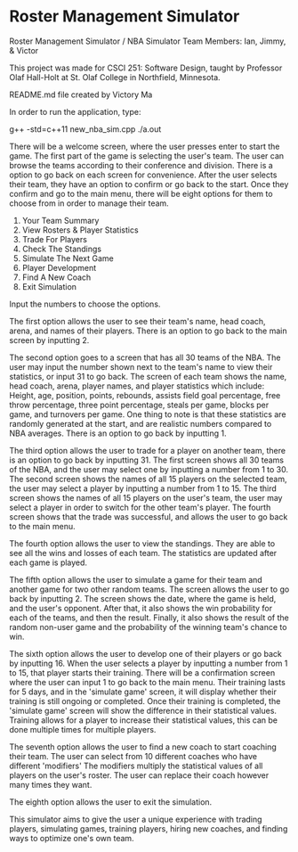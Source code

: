 # Roster Management Simulator

Roster Management Simulator / NBA Simulator
Team Members: Ian, Jimmy, & Victor

This project was made for CSCI 251: Software Design, taught by Professor Olaf Hall-Holt at St. Olaf College in Northfield, Minnesota.

README.md file created by Victory Ma

In order to run the application, type:

g++ -std=c++11 new_nba_sim.cpp 
./a.out

There will be a welcome screen, where the user presses enter to start the game.
The first part of the game is selecting the user's team.
The user can browse the teams according to their conference and division.
There is a option to go back on each screen for convenience.
After the user selects their team, they have an option to confirm or go back to the start.
Once they confirm and go to the main menu, there will be eight options for them to choose from in order to manage their team.

1) Your Team Summary
2) View Rosters & Player Statistics
3) Trade For Players
4) Check The Standings
5) Simulate The Next Game
6) Player Development 
7) Find A New Coach
8) Exit Simulation

Input the numbers to choose the options.

The first option allows the user to see their team's name, head coach, arena, and names of their players.
There is an option to go back to the main screen by inputting 2.

The second option goes to a screen that has all 30 teams of the NBA.
The user may input the number shown next to the team's name to view their statistics, or input 31 to go back.
The screen of each team shows the name, head coach, arena, player names, and player statistics which include:
Height, age, position, points, rebounds, assists field goal percentage, free throw percentage, 
three point percentage, steals per game, blocks per game, and turnovers per game.
One thing to note is that these statistics are randomly generated at the start, and are realistic numbers compared to NBA averages.
There is an option to go back by inputting 1.

The third option allows the user to trade for a player on another team, there is an option to go back by inputting 31.
The first screen shows all 30 teams of the NBA, and the user may select one by inputting a number from 1 to 30.
The second screen shows the names of all 15 players on the selected team, the user may select a player by inputting a number from 1 to 15.
The third screen shows the names of all 15 players on the user's team, the user may select a player in order to switch for the other team's player.
The fourth screen shows that the trade was successful, and allows the user to go back to the main menu.

The fourth option allows the user to view the standings. 
They are able to see all the wins and losses of each team.
The statistics are updated after each game is played.

The fifth option allows the user to simulate a game for their team and another game for two other random teams.
The screen allows the user to go back by inputting 2.
The screen shows the date, where the game is held, and the user's opponent.
After that, it also shows the win probability for each of the teams, and then the result.
Finally, it also shows the result of the random non-user game and the probability of the winning team's chance to win.

The sixth option allows the user to develop one of their players or go back by inputting 16.
When the user selects a player by inputting a number from 1 to 15, that player starts their training.
There will be a confirmation screen where the user can input 1 to go back to the main menu.
Their training lasts for 5 days, and in the 'simulate game' screen, it will display whether their training is still ongoing or completed.
Once their training is completed, the 'simulate game' screen will show the difference in their statistical values.
Training allows for a player to increase their statistical values, this can be done multiple times for multiple players.

The seventh option allows the user to find a new coach to start coaching their team.
The user can select from 10 different coaches who have different 'modifiers'
The modifiers multiply the statistical values of all players on the user's roster.
The user can replace their coach however many times they want.

The eighth option allows the user to exit the simulation.

This simulator aims to give the user a unique experience with trading players, simulating games, training players, hiring new coaches, and finding ways to optimize one's own team.
